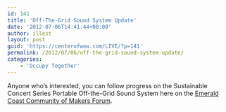 ```yaml
---
id: 141
title: 'Off-The-Grid Sound System Update'
date: '2012-07-06T14:41:44+00:00'
author: illest
layout: post
guid: 'https://centerofwow.com/LIVE/?p=141'
permalink: /2012/07/06/off-the-grid-sound-system-update/
categories:
    - 'Occupy Together'
---
```


Anyone who’s interested, you can follow progress on the Sustainable Concert Series Portable Off-the-Grid Sound System here on the [Emerald Coast Community of Makers Forum](http://www.eccmakers.com/index.php/topic,308.0.html "EMerald Coast Community of Makers").